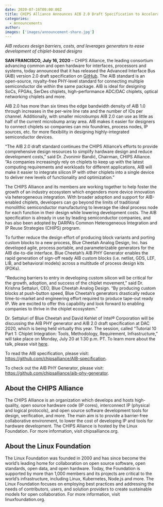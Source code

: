 ```yaml
---
date: 2020-07-16T00:00:00Z
title: CHIPS Alliance Announces AIB 2.0 Draft Specification to Accelerate Design of Open Source Chiplets
categories:
  - Announcements
author: 
images: ['images/announcement-share.jpg']
---
```


*AIB reduces design barriers, costs, and leverages generators to ease development of  chiplet-based designs*

**SAN FRANCISCO, July 16, 2020** – CHIPS Alliance, the leading consortium advancing common and open hardware for interfaces, processors and systems, today announced that it has released the Advanced Interface Bus (AIB) version 2.0 draft specification on [GitHub](https://github.com/chipsalliance/AIB-specification). The AIB standard is an open-source, royalty-free PHY-level standard for connecting multiple semiconductor die within the same package. AIB is ideal for designing SoCs, FPGAs, SerDes chiplets, high-performance ADC/DAC chiplets, optical networking chiplets and more. 

AIB 2.0 has more than six times the edge bandwidth density of AIB 1.0 through increases in the per-wire line rate and the number of IOs per channel. Additionally, with smaller microbumps AIB 2.0 can use as little as half of the current microbump array area. AIB makes it easier for designers to connect chiplets so companies can mix foundries, process nodes, IP sources, etc. for more flexibility in designing highly-integrated semiconductor devices. 

“The AIB 2.0 draft standard continues the CHIPS Alliance’s efforts to provide comprehensive design resources to simplify hardware design and reduce development costs,” said Dr. Zvonimir Bandić, Chairman, CHIPS Alliance. “As companies increasingly rely on chiplets to keep up with the latest computing requirements and workloads for different applications, AIB will make it easier to integrate silicon IP with other chiplets into a single device to deliver new levels of functionality and optimization.”

The CHIPS Alliance and its members are working together to help foster the growth of an industry ecosystem which engenders more device innovation via heterogeneous integration. With broader adoption and support for AIB-enabled chiplets, developers can go beyond the limits of traditional monolithic semiconductor manufacturing to leverage the ideal process node for each function in their design while lowering development costs. The AIB specification is already in use by leading semiconductor companies, and has also been adopted by DARPA’s Common Heterogeneous Integration and IP Reuse Strategies (CHIPS) program.

To further reduce the design effort of producing block variants and porting custom blocks to a new process, Blue Cheetah Analog Design, Inc. has developed agile, process portable, and parameterizable generators for the AIB die-to-die interface. Blue Cheetah’s AIB PHY Generator enables the rapid generation of sign-off ready AIB custom blocks (i.e. netlist, GDS, LEF, LIB, and behavioral models) across a multitude of process design kits (PDKs).

“Reducing barriers to entry in developing custom silicon will be critical for the growth, adoption, and success of the chiplet movement,” said Dr. Krishna Settaluri, CEO, Blue Cheetah Analog Design. “By producing custom blocks at push-button speed, Blue Cheetah’s generators drastically reduce time-to-market and engineering effort required to produce tape-out ready IP. We are excited to offer this capability and look forward to enabling companies to thrive in the chiplet ecosystem.”

Dr. Settaluri of Blue Cheetah and David Kehlet of Intel® Corporation will be discussing the AIB PHY generator and AIB 2.0 draft specification at DAC 2020, which is being held virtually this year. The session, called “Tutorial 10 Part 1: Chiplet Integration: Tools, Methodology, Requirement, Infrastructure,” will take place on Monday, July 20 at 1:30 p.m. PT. To learn more about the talk, please visit [here](http://www2.dac.com/events/eventdetails.aspx?id=295-229). 

To read the AIB specification, please visit: https://github.com/chipsalliance/AIB-specification.

To check out the AIB PHY Generator, please visit: https://github.com/chipsalliance/aib-phy-generator. 

## About the CHIPS Alliance

The CHIPS Alliance is an organization which develops and hosts high-quality, open source hardware code (IP cores), interconnect IP (physical and logical protocols), and open source software development tools for design, verification, and more. The main aim is to provide a barrier-free collaborative environment, to lower the cost of developing IP and tools for hardware development. The CHIPS Alliance is hosted by the Linux Foundation. For more information, visit chipsalliance.org.

## About the Linux Foundation

The Linux Foundation was founded in 2000 and has since become the world’s leading home for collaboration on open source software, open standards, open data, and open hardware. Today, the Foundation is supported by more than 1,000 members and its projects are critical to the world’s infrastructure, including Linux, Kubernetes, Node.js and more. The Linux Foundation focuses on employing best practices and addressing the needs of contributors, users, and solution providers to create sustainable models for open collaboration. For more information, visit linuxfoundation.org.